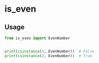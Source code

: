# is_even

## Usage
```python
from is_even import EvenNumber


print(isinstance(5, EvenNumber))  # False
print(isinstance(2, EvenNumber))  # True
```
